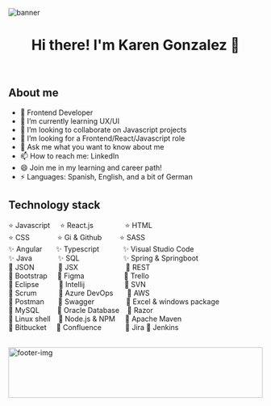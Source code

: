 <img align="center" alt="banner" src="https://media.licdn.com/dms/image/D4E16AQEo7X6o16YGqg/profile-displaybackgroundimage-shrink_350_1400/0/1699460052217?e=1711584000&v=beta&t=5974bRRGy3JJbjSX8IbaZICBOQpz8RWGgygxj653QM8" /><br/>

<h1 align="center"><b>Hi there! I'm Karen Gonzalez 👋</b></h1><br/>

## About me
- 🔭 Frontend Developer
- 🌱 I’m currently learning UX/UI
- 👯 I’m looking to collaborate on Javascript projects
- 🤔 I’m looking for a Frontend/React/Javascript role
- 💬 Ask me what you want to know about me
- 📫 How to reach me: LinkedIn
- 😄 Join me in my learning and career path!
- ⚡ Languages: Spanish, English, and a bit of German

## Technology stack
⭐ Javascript &nbsp;&nbsp;&nbsp; ⭐ React.js &nbsp;&nbsp;&nbsp;&nbsp;&nbsp;&nbsp;&nbsp;&nbsp;&nbsp;&nbsp;&nbsp;&nbsp;&nbsp;&nbsp; ⭐ HTML <br/>
⭐ CSS &nbsp;&nbsp;&nbsp;&nbsp;&nbsp;&nbsp;&nbsp;&nbsp;&nbsp;&nbsp;&nbsp;&nbsp; ⭐ Gi & Github &nbsp;&nbsp;&nbsp;&nbsp;&nbsp;&nbsp;&nbsp; ⭐ SASS <br/>
✨ Angular &nbsp;&nbsp;&nbsp;&nbsp;&nbsp; ✨ Typescript &nbsp;&nbsp;&nbsp;&nbsp;&nbsp;&nbsp;&nbsp;&nbsp;&nbsp;&nbsp; ✨ Visual Studio Code <br/>
✨ Java &nbsp;&nbsp;&nbsp;&nbsp;&nbsp;&nbsp;&nbsp;&nbsp;&nbsp;&nbsp;&nbsp; ✨ SQL &nbsp;&nbsp;&nbsp;&nbsp;&nbsp;&nbsp;&nbsp;&nbsp;&nbsp;&nbsp;&nbsp;&nbsp;&nbsp;&nbsp;&nbsp;&nbsp;&nbsp;&nbsp;&nbsp;&nbsp; ✨ Spring & Springboot <br/>
🔸 JSON &nbsp;&nbsp;&nbsp;&nbsp;&nbsp;&nbsp;&nbsp;&nbsp;&nbsp;&nbsp; 🔸 JSX &nbsp;&nbsp;&nbsp;&nbsp;&nbsp;&nbsp;&nbsp;&nbsp;&nbsp;&nbsp;&nbsp;&nbsp;&nbsp;&nbsp;&nbsp;&nbsp;&nbsp;&nbsp;&nbsp;&nbsp;&nbsp;&nbsp; 🔸 REST <br/>
🔸 Bootstrap &nbsp;&nbsp;&nbsp; 🔸 Figma &nbsp;&nbsp;&nbsp;&nbsp;&nbsp;&nbsp;&nbsp;&nbsp;&nbsp;&nbsp;&nbsp;&nbsp;&nbsp;&nbsp;&nbsp;&nbsp;&nbsp;&nbsp; 🔸 Trello <br/>
🔸 Eclipse &nbsp;&nbsp;&nbsp;&nbsp;&nbsp;&nbsp;&nbsp;&nbsp; 🔸 Intellij &nbsp;&nbsp;&nbsp;&nbsp;&nbsp;&nbsp;&nbsp;&nbsp;&nbsp;&nbsp;&nbsp;&nbsp;&nbsp;&nbsp;&nbsp;&nbsp;&nbsp;&nbsp; 🔸 SVN <br/>
🔸 Scrum &nbsp;&nbsp;&nbsp;&nbsp;&nbsp;&nbsp;&nbsp;&nbsp;&nbsp; 🔸 Azure DevOps &nbsp;&nbsp;&nbsp;&nbsp;&nbsp; 🔸 AWS <br/>
🔸 Postman &nbsp;&nbsp;&nbsp;&nbsp;&nbsp; 🔸 Swagger &nbsp;&nbsp;&nbsp;&nbsp;&nbsp;&nbsp;&nbsp;&nbsp;&nbsp;&nbsp;&nbsp;&nbsp;&nbsp;&nbsp; 🔸 Excel & windows package <br/>
🔸 MySQL &nbsp;&nbsp;&nbsp;&nbsp;&nbsp;&nbsp;&nbsp; 🔸 Oracle Database &nbsp;&nbsp; 🔸 Razor <br/>
🔸 Linux shell &nbsp;&nbsp; 🔸 Node.js & NPM &nbsp;&nbsp;&nbsp; 🔸 Apache Maven <br/>
🔸 Bitbucket &nbsp;&nbsp;&nbsp; 🔸 Confluence &nbsp;&nbsp;&nbsp;&nbsp;&nbsp;&nbsp;&nbsp;&nbsp;&nbsp;&nbsp; 🔸 Jira
🔸 Jenkins

<br/>
<img width="100%" height="100px" align="center" alt="footer-img" src="https://motionarray.imgix.net/preview-292572-cz9Xqlsqxg-high_0013.jpg?w=660&q=60&fit=max&auto=format" /><br/>
